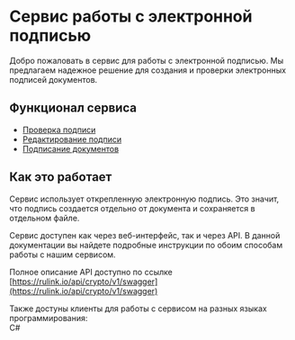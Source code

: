 # Сервис работы с электронной подписью

Добро пожаловать в сервис для работы с электронной подписью.
Мы предлагаем надежное решение для создания и проверки электронных подписей документов.

## Функционал сервиса
- [Проверка подписи](verification.md)
- [Редактирование подписи](#редактирование-подписи)
- [Подписание документов](#подписание-документов)

## Как это работает
Сервис использует открепленную электронную подпись. Это значит, что подпись создается отдельно от документа и сохраняется в отдельном файле.

Сервис доступен как через веб-интерфейс, так и через API. В данной документации вы найдете подробные инструкции по обоим способам работы с нашим сервисом.

Полное описание API доступно по ссылке [https://rulink.io/api/crypto/v1/swagger](https://rulink.io/api/crypto/v1/swagger)

Также достуны клиенты для работы с сервисом на разных языках программирования:  
C#   

[//]: # (Go  )

[//]: # (Java  )

[//]: # (Python  )
